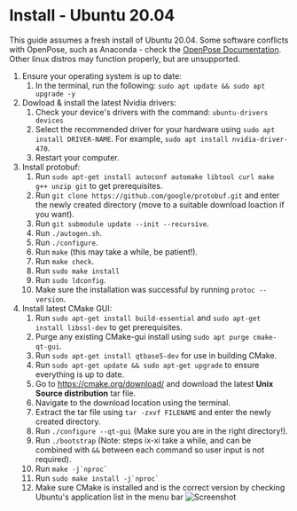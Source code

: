 # Install - Ubuntu 20.04
This guide assumes a fresh install of Ubuntu 20.04. Some software conflicts with OpenPose, such as Anaconda - check the [OpenPose Documentation](https://cmu-perceptual-computing-lab.github.io/openpose/web/html/doc/md_doc_00_index.html). Other linux distros may function properly, but are unsupported.

1. Ensure your operating system is up to date:
   1. In the terminal, run the following: `sudo apt update && sudo apt upgrade -y`
2. Dowload & install the latest Nvidia drivers:
   1. Check your device's drivers with the command: `ubuntu-drivers devices`
   2. Select the recommended driver for your hardware using `sudo apt install DRIVER-NAME`. For example, `sudo apt install nvidia-driver-470`.
   3. Restart your computer.
3. Install protobuf:
   1. Run `sudo apt-get install autoconf automake libtool curl make g++ unzip git` to get prerequisites.
   2. Run `git clone https://github.com/google/protobuf.git` and enter the newly created directory (move to a suitable download loaction if you want).
   3. Run `git submodule update --init --recursive`.
   4. Run `./autogen.sh`.
   5. Run `./configure`.
   6. Run `make` (this may take a while, be patient!).
   7. Run `make check`.
   8. Run `sudo make install`
   9. Run `sudo ldconfig`.
   10. Make sure the installation was successful by running `protoc --version`.
5. Install latest CMake GUI:
   1. Run `sudo apt-get install build-essential` and `sudo apt-get install libssl-dev` to get prerequisites.
   2. Purge any existing CMake-gui install using `sudo apt purge cmake-qt-gui`.
   3. Run `sudo apt-get install qtbase5-dev` for use in building CMake.
   4. Run `sudo apt-get update && sudo apt-get upgrade` to ensure everything is up to date.
   5. Go to https://cmake.org/download/ and download the latest **Unix Source distribution** tar file.
   6. Navigate to the download location using the terminal.
   7. Extract the tar file using `tar -zxvf FILENAME` and enter the newly created directory.
   8. Run `./configure --qt-gui` (Make sure you are in the right directory!).
   9. Run `./bootstrap` (Note: steps ix-xi take a while, and can be combined with `&&` between each command so user input is not required).
   10. Run ```` make -j`nproc` ````
   11. Run ```` sudo make install -j`nproc` ````
   12. Make sure CMake is installed and is the correct version by checking Ubuntu's application list in the menu bar ![Screenshot](https://user-images.githubusercontent.com/70712042/127895411-07ad3984-3c8c-4c43-acb8-d67bec292ae2.png)
